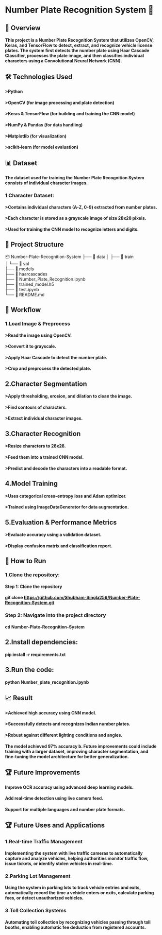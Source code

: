 # Number Plate Recognition System 🚗

## 📌 Overview

#### This project is a Number Plate Recognition System that utilizes OpenCV, Keras, and TensorFlow to detect, extract, and recognize vehicle license plates. The system first detects the number plate using Haar Cascade Classifier, processes the plate image, and then classifies individual characters using a Convolutional Neural Network (CNN).

## 🛠 Technologies Used
#### >Python
#### >OpenCV (for image processing and plate detection)
#### >Keras & TensorFlow (for building and training the CNN model)
#### >NumPy & Pandas (for data handling)
#### >Matplotlib (for visualization)
#### >scikit-learn (for model evaluation)

## 📊 Dataset
#### The dataset used for training the Number Plate Recognition System consists of individual character images.

### 1 Character Dataset:
#### >Contains individual characters (A-Z, 0-9) extracted from number plates.
#### >Each character is stored as a grayscale image of size 28x28 pixels.
#### >Used for training the CNN model to recognize letters and digits.

## 📂 Project Structure
📦 Number-Plate-Recognition-System
├── 📁 data
│   ├── 📁 train          
│   └── 📁 val            
├── 📁 models             
├── 📁 haarcascades       
├── 📄 Number_Plate_Recognition.ipynb   
├── 📄 trained_model.h5  
├── 📄 test.ipynb         
└── 📄 README.md           

## 🔄 Workflow
### 1.Load Image & Preprocess

#### >Read the image using OpenCV.
#### >Convert it to grayscale.
#### >Apply Haar Cascade to detect the number plate.
#### >Crop and preprocess the detected plate.

## 2.Character Segmentation

#### >Apply thresholding, erosion, and dilation to clean the image.
#### >Find contours of characters.
#### >Extract individual character images.

## 3.Character Recognition

#### >Resize characters to 28x28.
#### >Feed them into a trained CNN model.
#### >Predict and decode the characters into a readable format.

## 4.Model Training

#### >Uses categorical cross-entropy loss and Adam optimizer.
#### >Trained using ImageDataGenerator for data augmentation.

## 5.Evaluation & Performance Metrics

#### >Evaluate accuracy using a validation dataset.
#### >Display confusion matrix and classification report.

## 🚀 How to Run

### 1.Clone the repository:
#### Step 1: Clone the repository
#### git clone https://github.com/Shubham-Singla259/Number-Plate-Recognition-System.git

### Step 2: Navigate into the project directory
#### cd Number-Plate-Recognition-System


## 2.Install dependencies:
#### pip install -r requirements.txt

## 3.Run the code:
#### python Number_plate_recognition.ipynb

## 📈 Result
#### >Achieved high accuracy using CNN model.
#### >Successfully detects and recognizes Indian number plates.
#### >Robust against different lighting conditions and angles.

#### The model achieved 97% accuracy b. Future improvements could include training with a larger dataset, improving character segmentation, and fine-tuning the model architecture for better generalization.

## 🏆 Future Improvements
#### Improve OCR accuracy using advanced deep learning models.
#### Add real-time detection using live camera feed.
#### Support for multiple languages and number plate formats.
## 🏆 Future Uses and Applications
### 1.Real-time Traffic Management

#### Implementing the system with live traffic cameras to automatically capture and analyze vehicles, helping authorities monitor traffic flow, issue tickets, or identify stolen vehicles in real-time.

### 2.Parking Lot Management

#### Using the system in parking lots to track vehicle entries and exits, automatically record the time a vehicle enters or exits, calculate parking fees, or detect unauthorized vehicles.

### 3.Toll Collection Systems
#### Automating toll collection by recognizing vehicles passing through toll booths, enabling automatic fee deduction from registered accounts.


